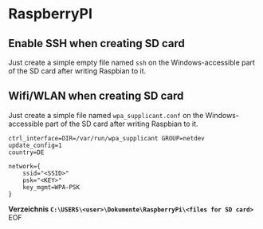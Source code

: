 # RaspberryPI

## Enable SSH when creating SD card
Just create a simple empty file named `ssh` on the Windows-accessible part of the SD card after writing Raspbian to it.

## Wifi/WLAN when creating SD card
Just create a simple file named `wpa_supplicant.conf` on the Windows-accessible part of the SD card after writing Raspbian to it.

```config
ctrl_interface=DIR=/var/run/wpa_supplicant GROUP=netdev
update_config=1
country=DE

network={
    ssid="<SSID>"
    psk="<KEY>"
    key_mgmt=WPA-PSK
}
```
**Verzeichnis `C:\USERS\<user>\Dokumente\RaspberryPi\<files for SD card>`**
EOF
